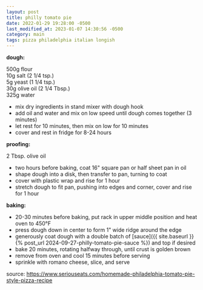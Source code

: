 ```yaml
---
layout: post
title: philly tomato pie
date: 2022-01-29 19:28:00 -0500
last_modified_at: 2023-01-07 14:30:56 -0500
category: main
tags: pizza philadelphia italian longish
---
```


**dough:**

500g flour  
10g salt (2 1/4 tsp.)  
5g yeast (1 1/4 tsp.)  
30g olive oil (2 1/4 Tbsp.)  
325g water  
* mix dry ingredients in stand mixer with dough hook
* add oil and water and mix on low speed until dough comes together (3 minutes)
* let rest for 10 minutes, then mix on low for 10 minutes
* cover and rest in fridge for 8-24 hours

**proofing:**

2 Tbsp. olive oil  
* two hours before baking, coat 16" square pan or half sheet pan in oil
* shape dough into a disk, then transfer to pan, turning to coat
* cover with plastic wrap and rise for 1 hour
* stretch dough to fit pan, pushing into edges and corner, cover and rise for 1 hour

**baking:**

* 20-30 minutes before baking, put rack in upper middle position and heat oven to 450°F
* press dough down in center to form 1" wide ridge around the edge
* generously coat dough with a double batch of [sauce]({{ site.baseurl }}{% post_url 2024-09-27-philly-tomato-pie-sauce %}) and top if desired
* bake 20 minutes, rotating halfway through, until crust is golden brown
* remove from oven and cool 15 minutes before serving
* sprinkle with romano cheese, slice, and serve

source: <https://www.seriouseats.com/homemade-philadelphia-tomato-pie-style-pizza-recipe>
